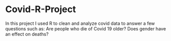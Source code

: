 # Covid-R-Project
In this project I used R to clean and analyze covid data to answer a few questions such as: Are people who die of Covid 19 older?
Does gender have an effect on deaths?
